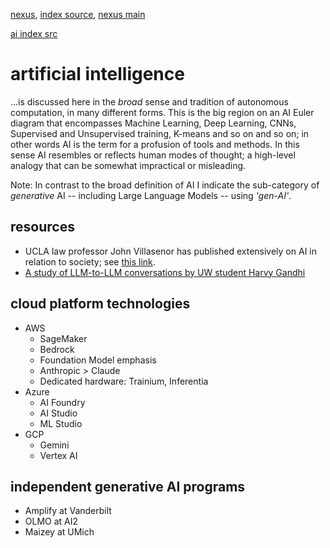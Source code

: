 [nexus](https://robfatland.github.io/nexus), [index source](https://github.com/robfatland/nexus/blob/gh-pages/index.md), 
[nexus main](https://github.com/robfatland/nexus/tree/main)

[ai index src](https://github.com/robfatland/nexus/blob/gh-pages/ai/index.md)

# artificial intelligence


...is discussed here in the *broad* sense and tradition of autonomous computation, in many different forms. This is 
the big region on an AI Euler diagram that encompasses Machine Learning, Deep Learning, CNNs, Supervised and Unsupervised
training, K-means and so on and so on; in other words AI is the term for a profusion of tools and methods. In this sense
AI resembles or reflects human modes of thought; a high-level analogy that can be somewhat impractical or misleading. 


Note: In contrast to the broad definition of AI I indicate the sub-category of *generative* AI -- including Large Language Models -- using *'gen-AI'*. 


## resources


- UCLA law professor John Villasenor has published extensively on AI in relation to society; see [this link](https://johnvillasenor.com/artificial-intelligence/).
- [A study of LLM-to-LLM conversations by UW student Harvy Gandhi](https://medium.com/@harvygandhi2/ai-to-ai-conversations-unraveling-the-future-of-intelligent-systems-6e360c629734)


## cloud platform technologies


- AWS
    - SageMaker
    - Bedrock
    - Foundation Model emphasis
    - Anthropic > Claude
    - Dedicated hardware: Trainium, Inferentia
- Azure
    - AI Foundry
    - AI Studio
    - ML Studio
- GCP
    - Gemini
    - Vertex AI

## independent generative AI programs

- Amplify at Vanderbilt
- OLMO at AI2
- Maizey at UMich
